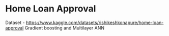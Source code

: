 # Home Loan Approval
Dataset - https://www.kaggle.com/datasets/rishikeshkonapure/home-loan-approval
Gradient boosting and Multilayer ANN
